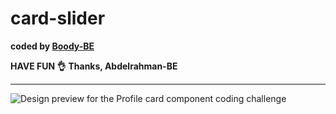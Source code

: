 # card-slider

<b>coded by [Boody-BE](https://github.com/Boody2004)</b>

**HAVE FUN 👌**
**Thanks, Abdelrahman-BE**

---

![Design preview for the Profile card component coding challenge](https://res.cloudinary.com/dirbnpgsp/image/upload/v1643210266/screencapture-127-0-0-1-5500-index-html-2022-01-26-17_16_28_m2os3w.png)
